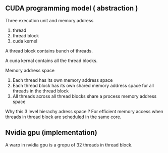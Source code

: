

## CUDA programming model ( abstraction )

Three execution unit and memory address
1.  thread
2.  thread block
3.  cuda kernel


A thread block contains bunch of threads.

A cuda kernal contains all the thread blocks.

Memory address space
1. Each thread has its own memory address space
2. Each thread block has its own shared memory address space for all 
threads in the thread block
3. All threads across all thread blocks share a process memory address space


Why this 3 level hierachy adress space ? 
For efficient memory access when threads in thread block are scheduled in
the same core.

## Nvidia gpu (implementation)

A warp in nvidia gpu is a gropu of 32 threads in thread block.
